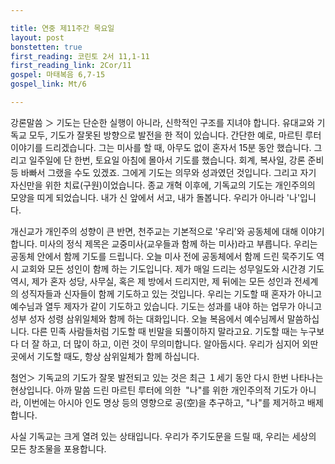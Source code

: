 ```yaml
---

title: 연중 제11주간 목요일
layout: post 
bonstetten: true
first_reading: 코린토 2서 11,1-11
first_reading_link: 2Cor/11
gospel: 마태복음 6,7-15
gospel_link: Mt/6

---
```


강론말씀 ＞
기도는 단순한 실행이 아니라, 신학적인 구조를 지녀야 합니다. 유대교와 기독교 모두, 기도가 잘못된 방향으로 발전을 한 적이 있습니다. 간단한 예로, 마르틴 루터 이야기를 드리겠습니다. 그는 미사를 할 때, 아무도 없이 혼자서 15분 동안 했습니다. 그리고 일주일에 단 한번, 토요일 아침에 몰아서 기도를 했습니다. 회계, 복사일, 강론 준비 등 바빠서 그랬을 수도 있겠죠. 그에게 기도는 의무와 성과였던 것입니다. 그리고 자기 자신만을 위한 치료(구원)이었습니다. 종교 개혁 이후에, 기독교의 기도는 개인주의의 모양을 띠게 되었습니다. 내가 신 앞에서 서고, 내가 돌봅니다. 우리가 아니라 '나'입니다. 

개신교가 개인주의 성향이 큰 반면, 천주교는 기본적으로 '우리'와 공동체에 대해 이야기합니다. 미사의 정식 제목은 교중미사(교우들과 함께 하는 미사)라고 부릅니다. 우리는 공동체 안에서 함께 기도를 드립니다. 오늘 미사 전에 공동체에서 함께 드린 묵주기도 역시 교회와 모든 성인이 함께 하는 기도입니다. 제가 매일 드리는 성무일도와 시간경 기도 역시, 제가 혼자 성당, 사무실, 혹은 제 방에서 드리지만, 제 뒤에는 모든 성인과 전세계의 성직자들과 신자들이 함께 기도하고 있는 것입니다. 우리는 기도할 때 혼자가 아니고 예수님과 열두 제자가 같이 기도하고 있습니다. 기도는 성과를 내야 하는 업무가 아니고 성부 성자 성령 삼위일체와 함께 하는 대화입니다. 오늘 복음에서 예수님께서 말씀하십니다. 다른 민족 사람들처럼 기도할 때 빈말을 되풀이하지 말라고요. 기도할 때는 누구보다 더 잘 하고, 더 많이 하고, 이런 것이 무의미합니다. 알아둡시다. 우리가 심지어 외딴 곳에서 기도할 때도, 항상 삼위일체가 함께 하십니다.

첨언＞ 기독교의 기도가 잘못 발전되고 있는 것은 최근 １세기 동안 다시 한번 나타나는 현상입니다. 아까 말씀 드린 마르틴 루터에 의한  "나"를 위한 개인주의적 기도가 아니라, 이번에는 아시아 인도 명상 등의 영향으로 공(空)을 추구하고, "나"를 제거하고 배제합니다. 

사실 기독교는 크게 열려 있는 상태입니다. 우리가 주기도문을 드릴 때, 우리는 세상의 모든 창조물을 포용합니다. 
